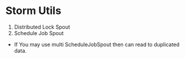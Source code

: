 Storm Utils
===============

1. Distributed Lock Spout
2. Schedule Job Spout
 - If You may use multi ScheduleJobSpout then can read to duplicated data.

